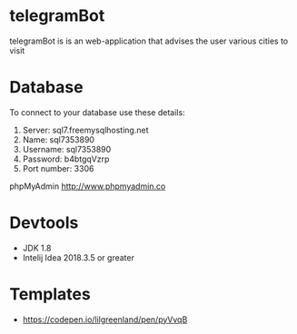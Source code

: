 # telegramBot
telegramBot is  is an web-application that advises the user various cities to visit
# Database
To connect to your database use these details:
1. Server: sql7.freemysqlhosting.net
2. Name: sql7353890
3. Username: sql7353890
4. Password: b4btgqVzrp
5. Port number: 3306

phpMyAdmin
 http://www.phpmyadmin.co
 
 # Devtools
 - JDK 1.8
 - Intelij Idea 2018.3.5 or greater

# Templates
- https://codepen.io/lilgreenland/pen/pyVvqB
